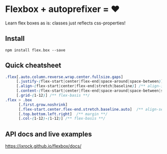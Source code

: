 # Flexbox + autoprefixer = ❤

Learn flex boxes as is: classes just reflects css-properties!

## Install
`npm install flex.box --save`

## Quick cheatsheet
```css
.flex[.auto.column.reverse.wrap.center.fullsize.gaps]
     [.justify-(flex-start|center|flex-end|space-around|space-between)] /** justify-content **/
     [.align-(flex-start|center|flex-end|stretch|baseline)] /** align-items **/
     [.content-(flex-start|center|flex-end|space-around|space-between|stretch)] /** align-content **/
     [.grid-(1-12)] /** flex-basis **/
.flex > .box
      [.first.grow.noshrink]
      [.flex-start.center.flex-end.stretch.baseline.auto]  /** align-self **/
      [.top.bottom.left.right]  /** margin **/
      [.col-(1-12)-(1-12)] /** flex-basis **/
```

## API docs and live examples
https://ixrock.github.io/flexbox/docs/
